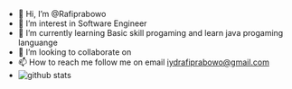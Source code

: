 - 👋 Hi, I’m @Rafiprabowo
- 👀 I’m interest in Software Engineer
- 🌱 I’m currently learning Basic skill progaming and learn java progaming languange 
- 💞️ I’m looking to collaborate on
- 📫 How to reach me follow me on email iydrafiprabowo@gmail.com
- ![github stats](https://github-readme-stats.vercel.app/api?username=indmind&show_icons=true&theme=tokyonight)

<!---
Rafiprabowo/Rafiprabowo is a ✨ special ✨ repository because its `README.md` (this file) appears on your GitHub profile.
You can click the Preview link to take a look at your changes.
--->

